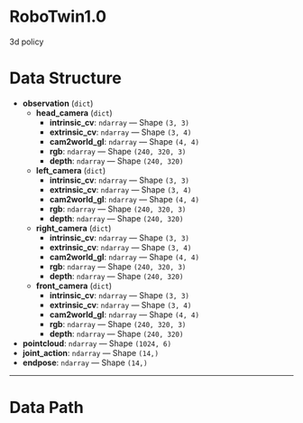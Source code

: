 # RoboTwin1.0
3d policy
# Data Structure
- **observation** (`dict`)
  - **head_camera** (`dict`)
    - **intrinsic_cv**: `ndarray` — Shape `(3, 3)`
    - **extrinsic_cv**: `ndarray` — Shape `(3, 4)`
    - **cam2world_gl**: `ndarray` — Shape `(4, 4)`
    - **rgb**: `ndarray` — Shape `(240, 320, 3)`
    - **depth**: `ndarray` — Shape `(240, 320)`
  - **left_camera** (`dict`)
    - **intrinsic_cv**: `ndarray` — Shape `(3, 3)`
    - **extrinsic_cv**: `ndarray` — Shape `(3, 4)`
    - **cam2world_gl**: `ndarray` — Shape `(4, 4)`
    - **rgb**: `ndarray` — Shape `(240, 320, 3)`
    - **depth**: `ndarray` — Shape `(240, 320)`
  - **right_camera** (`dict`)
    - **intrinsic_cv**: `ndarray` — Shape `(3, 3)`
    - **extrinsic_cv**: `ndarray` — Shape `(3, 4)`
    - **cam2world_gl**: `ndarray` — Shape `(4, 4)`
    - **rgb**: `ndarray` — Shape `(240, 320, 3)`
    - **depth**: `ndarray` — Shape `(240, 320)`
  - **front_camera** (`dict`)
    - **intrinsic_cv**: `ndarray` — Shape `(3, 3)`
    - **extrinsic_cv**: `ndarray` — Shape `(3, 4)`
    - **cam2world_gl**: `ndarray` — Shape `(4, 4)`
    - **rgb**: `ndarray` — Shape `(240, 320, 3)`
    - **depth**: `ndarray` — Shape `(240, 320)`
- **pointcloud**: `ndarray` — Shape `(1024, 6)`
- **joint_action**: `ndarray` — Shape `(14,)`
- **endpose**: `ndarray` — Shape `(14,)`
---
# Data Path
